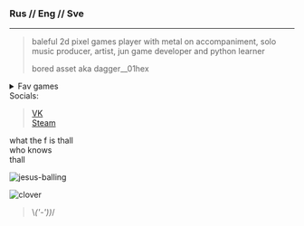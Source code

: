 ### Rus // Eng // Sve 
-----------------
>baleful 2d pixel games player with metal on accompaniment, solo music producer, artist, jun game developer and python learner 
>
>bored asset aka dagger__01hex
<details>
  <summary> Fav games </summary>  
	
  -Apex Legends  <br />
	
  -Dota 2 <br />
	
  -Albion Online <br />  
	
  -TES 5  <br />
	
  -Kenshi <br />
	
  -In Celebration of Violence <br /> 
  ... and etc ... <br /> 
</details>  
Socials:

>[VK](https://vk.com/dagger__01hex)  
>[Steam](https://steamcommunity.com/id/IFuckingHateYou__00/)  

what the f is thall  
who knows  
thall  

![jesus-balling](https://github.com/user-attachments/assets/86a3a264-6af4-4f38-b1ff-770980b4247d)  

![clover](https://github.com/user-attachments/assets/0192fb8e-b966-498c-b962-014594f57eb2)  
>\\_('-'))_/
 

<!---
bored-asset/bored-asset is a ✨ special ✨ repository because its `README.md` (this file) appears on your GitHub profile.
You can click the Preview link to take a look at your changes.
--->
